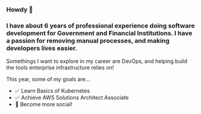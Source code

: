 ###  Howdy 🤠

### I have about 6 years of professional experience doing software development for Government and Financial Institutions. I have a passion for removing manual processes, and making developers lives easier.

Somethings I want to explore in my career are DevOps, and helping build the tools enterprise infrastructure relies on!

This year, some of my goals are...

- ✅ Learn Basics of Kubernetes
- ✅ Achieve AWS Solutions Architect Associate
- 📣 Become more social!
